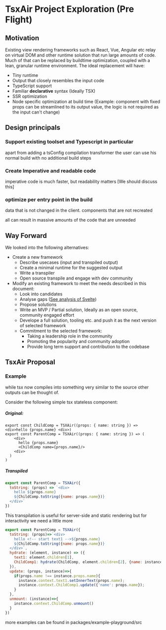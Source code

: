 # TsxAir Project Exploration (Pre Flight)

## Motivation
Existing view rendering frameworks such as React, Vue, Angular etc relay on virtual DOM and other runtime solution that run large amounts of code. <br/>
Much of that can be replaced by buildtime optimization, coupled with a lean, granular runtime environment.
The ideal replacement will have:
- Tiny runtime
- Output that closely resembles the input code
- TypeScript support
- Familiar **declarative** syntax (Ideally TSX)
- SSR optimization
- Node specific optimization at build time (Example: component with fixed props can be streamlined to its output value, the logic is not required as the input can't change)

## Design principals
### Support existing toolset and Typescript in particular
apart from adding a tsConfig compilation transformer the user can use his normal build with no additional build steps

### Create Imperative and readable code
imperative code is much faster, but readability matters
[We should discuss this]

### optimize per entry point in the build
data that is not changed in the client.
components that are not recreated

all can result in massive amounts of the code that are unneeded

## Way Forward
We looked into the following alternatives:
- Create a new framework
  + Describe usecases (input and transpiled output)
  + Create a minimal runtime for the suggested output
  + Write a transpiler
  + Open source transpile and engage with dev community
- Modify an existing framework to meet the needs described in this document:
  + Look into candidates
  + Analyse gaps ([See analysis of Svelte](docs/svelte.md))
  + Propose solutions
  + Write an MVP / Partial solution, Ideally as an open source, community engaged effort
  + Develope a full solution, tooling etc. and push it as the next version of selected framework
  + Commitment to the selected framework:
    * Taking a leadership role in the community
    * Promoting the popularity and community adoption
    * Provide long term support and contribution to the codebase

## TsxAir Proposal
### Example
while tsx now compiles into something very similar to the source other outputs can be thought of.

Consider the following simple tsx stateless component:
##### Original:
```tsx
export const ChildComp = TSXAir((props: { name: string }) => <div>hello {props.name} <div>)
export const ParentComp = TSXAir((props: { name: string }) => (
    <div>
      hello {props.name}
      <ChildComp name={props.name}/>
    <div>
  )
)
```
##### Transpiled
```js
export const ParentComp = TSXAir({
  toString: (props) => `<div>
    hello ${props.name}
    ${ChildComp.toString({name: props.name})}
  </div>`
})
```
This transpilation is useful for server-side and static rendering but for interactivity we need a little more

```js
export const ParentComp = TSXAir({
  toString: (props)=>`<div>
    hello <!-- start text1 -->${props.name}
    ${ChildComp.toString({name: props.name})}
  </div>`,
  hydrate: (element, instance) => ({
    text1: element.children[1],
    ChildComp1: hydrate(ChildComp, element.children[2], {name: instance.props.name})
  }),
  update: (props, instance)=>{
    if(props.name !== instance.props.name){
      instance.context.text1.setInnerText(props.name);
      instance.context.ChildComp1.update({'name': props.name});
    }
  },
  unmount: (instance)=>{
    instance.context.ChildComp.unmount()
  }
})

```

more examples can be found in packages/example-playground/src